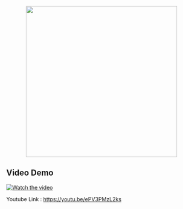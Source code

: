 <p align="center"><a href="https://laravel.com" target="_blank"><img src="https://raw.githubusercontent.com/laravel/art/master/logo-lockup/5%20SVG/2%20CMYK/1%20Full%20Color/laravel-logolockup-cmyk-red.svg" width="400"></a></p>




## Video Demo
[![Watch the video](https://img.youtube.com/vi/ePV3PMzL2ks/maxresdefault.jpg)](https://youtu.be/ePV3PMzL2ks)

Youtube Link : https://youtu.be/ePV3PMzL2ks
